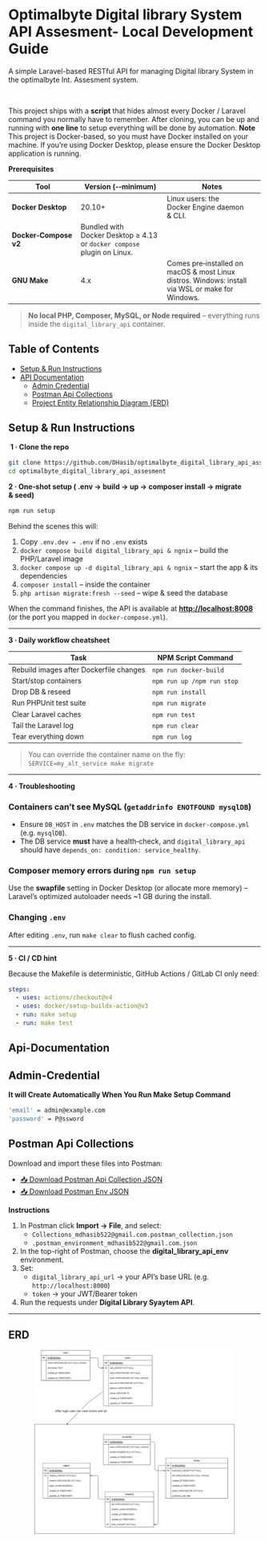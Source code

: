 # Optimalbyte Digital library System API Assesment- Local Development Guide

A simple Laravel-based RESTful API for managing Digital library System in the optimalbyte Int. Assesment system.

 

This project ships with a **script** that hides almost every Docker / Laravel command you normally have to remember. After cloning, you can be up and running with **one line** to setup everything will be done by automation.
**Note**  This project is Docker-based, so you must have Docker installed on your machine. If you’re using Docker Desktop, please ensure the Docker Desktop application is running.



**Prerequisites**

| Tool                  | Version (‑‑minimum)                                                         | Notes                                                                                            |
| --------------------- | --------------------------------------------------------------------------- | ------------------------------------------------------------------------------------------------ |
| **Docker Desktop**    | 20.10+                                                                      | Linux users: the Docker Engine daemon & CLI.                                                     |
| **Docker‑Compose v2** | Bundled with Docker Desktop ≥ 4.13 <br>or `docker compose` plugin on Linux. |                                                                                                  |
| **GNU Make**          | 4.x                                                                         | Comes pre‑installed on macOS & most Linux distros. Windows: install via WSL or make for Windows. |

> **No local PHP, Composer, MySQL, or Node required** – everything runs inside the `digital_library_api` container.



## Table of Contents

- [Setup & Run Instructions](#setup--run-instructions)  
- [API Documentation](#api-documentation)
  - [Admin Credential](#admin-credential) 
  - [Postman Api Collections](#postman-api-collections)
  - [Project Entity Relationship Diagram (ERD)](#erd)  


## Setup & Run Instructions

 **1 · Clone the repo**

```bash
git clone https://github.com/DHasib/optimalbyte_digital_library_api_assesment.git
cd optimalbyte_digital_library_api_assesment
```



**2 · One‑shot setup ( .env → build → up → composer install → migrate & seed)**

```bash
npm run setup
```

Behind the scenes this will:

1.  Copy `.env.dev → .env` if no `.env` exists
2. `docker compose build digital_library_api & ngnix` – build the PHP/Laravel image
3. `docker compose up -d digital_library_api & ngnix` – start the app & its dependencies
4. `composer install` – inside the container
5. `php artisan migrate:fresh --seed` – wipe & seed the database

When the command finishes, the API is available at **[http://localhost:8008](http://localhost:8008)** (or the port you mapped in `docker‑compose.yml`).

---

**3 · Daily workflow cheatsheet**

| Task                                    | NPM Script Command          |  
| --------------------------------------- | --------------------------- |
| Rebuild images after Dockerfile changes |  `npm run docker-build`     |
| Start/stop containers                   |  `npm run up /npm run stop` |
| Drop DB & reseed                        |  `npm run install`          |
| Run PHPUnit test suite                  |  `npm run migrate`          |
| Clear Laravel caches                    |  `npm run test`             |
| Tail the Laravel log                    |  `npm run clear`            |
| Tear everything down                    |  `npm run log`              |

> You can override the container name on the fly:<br>`SERVICE=my_alt_service make migrate`

---

**4 · Troubleshooting**

### Containers can’t see MySQL (`getaddrinfo ENOTFOUND mysqlDB`)

* Ensure `DB_HOST` in `.env` matches the DB service in `docker‑compose.yml` (e.g. `mysqlDB`).
* The DB service **must** have a health‑check, and `digital_library_api` should have `depends_on: condition: service_healthy`.

### Composer memory errors during `npm run setup`

Use the **swapfile** setting in Docker Desktop (or allocate more memory) – Laravel’s optimized autoloader needs \~1 GB during the install.

### Changing `.env`

After editing `.env`, run `make clear` to flush cached config.

---

**5 · CI / CD hint**

Because the Makefile is deterministic, GitHub Actions / GitLab CI only need:

```yaml
steps:
  - uses: actions/checkout@v4
  - uses: docker/setup-buildx-action@v3
  - run: make setup
  - run: make test
```


## Api-Documentation

## Admin-Credential

**It will Create Automatically When You Run Make Setup Command**

```bash
'email' = admin@example.com
'password' = P@ssword
```


## Postman Api Collections

Download and import these files into Postman:

- [📥 Download Postman Api Collection JSON](https://github.com/DHasib/optimalbyte_digital_library_api_assesment/blob/7c14ab56b73e895bdb1e01909f6754afd3cd48b6/Optimalbyte_Digital_library_System_API_Collections.postman_collection_mdHasib522%40gmail.com.json)
- [📥 Download Postman Env JSON](https://github.com/DHasib/optimalbyte_digital_library_api_assesment/blob/7c14ab56b73e895bdb1e01909f6754afd3cd48b6/library_api_env.postman_environment_mdHasib522%40gmail.com.json)

**Instructions**

1. In Postman click **Import → File**, and select:
   - `Collections_mdhasib522@gmail.com.postman_collection.json`  
   - `.postman_environment_mdhasib522@gmail.com.json`
2. In the top-right of Postman, choose the **digital_library_api_env** environment.
3. Set:
   - `digital_library_api_url` → your API’s base URL (e.g. `http://localhost:8000`)
   - `token` → your JWT/Bearer token  
4. Run the requests under **Digital Library Syaytem API**.

---


## ERD
<p align="center">
  <img
    src="https://raw.githubusercontent.com/DHasib/optimalbyte_digital_library_api_assesment/main/Digital_Library_ERD.png"
    width="400"
    alt="Project ERD"
  />
</p>
